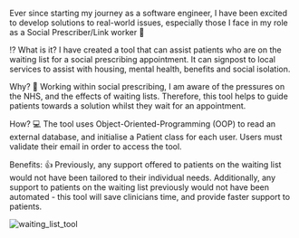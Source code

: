 Ever since starting my journey as a software engineer, I have been excited to develop solutions to real-world issues, especially those I face in my role as a Social Prescriber/Link worker 🔗

⁉ What is it?
I have created a tool that can assist patients who are on the waiting list for a social prescribing appointment. It can signpost to local services to assist with housing, mental health, benefits and social isolation.

Why? 🏥
Working within social prescribing, I am aware of the pressures on the NHS, and the effects of waiting lists. Therefore, this tool helps to guide patients towards a solution whilst they wait for an appointment.

How? 💻
The tool uses Object-Oriented-Programming (OOP) to read an external database, and initialise a Patient class for each user. Users must validate their email in order to access the tool.

Benefits: 👍
Previously, any support offered to patients on the waiting list would not have been tailored to their individual needs. Additionally, any support to patients on the waiting list previously would not have been automated - this tool will save clinicians time, and provide faster support to patients.

![waiting_list_tool](https://github.com/JoeMcCarthy22/Social_Prescribing_Tool/assets/151676157/da8700a8-c1f2-4a06-a554-3c995588c25a)
